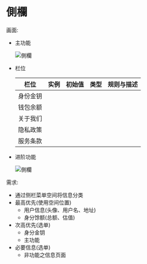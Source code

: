 # 側欄

画面:

* 主功能

  ![側欄](/docs/assets/screen-side-menu-01.png)

* 栏位

  栏位 | 实例 | 初始值 | 类型 | 规则与描述
  ------------- | ------------- | ------------- | ------------- | -------------
  身份金钥 |  | | | 
  钱包余额 |  | | | 
  关于我们 |  | | | 
  隐私政策 |  | | | 
  服务条款 |  | | | 

* 进阶功能

  ![側欄](/docs/assets/screen-side-menu-02.png)

需求:

* 通过侧栏菜单空间将信息分类
* 最高优先(使用空间位置)
  * 用户信息(头像、用户名、地址)
  * 身分馀额(总额、估值)
* 次高优先(选单)
  * 身分金钥
  * 主功能
* 必要信息(选单)
  * 非功能之信息页面

